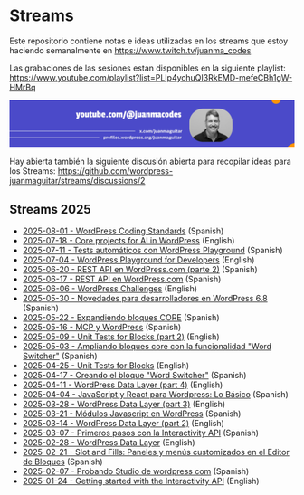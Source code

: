 # Streams

Este repositorio contiene notas e ideas utilizadas en los streams que estoy haciendo semanalmente en https://www.twitch.tv/juanma_codes

Las grabaciones de las sesiones estan disponibles en la siguiente playlist:
https://www.youtube.com/playlist?list=PLIp4ychuQI3RkEMD-mefeCBh1gW-HMrBq

[![YouTube](assets/youtube-header.jpeg)](https://www.youtube.com/playlist?list=PLIp4ychuQI3RkEMD-mefeCBh1gW-HMrBq)

Hay abierta también la siguiente discusión abierta para recopilar ideas para los Streams:
https://github.com/wordpress-juanmaguitar/streams/discussions/2

## Streams 2025

- [2025-08-01 - WordPress Coding Standards](2025/2025-08-01/README.md) (Spanish)
- [2025-07-18 - Core projects for AI in WordPress](2025/2025-07-18/README.md) (English)
- [2025-07-11 - Tests automáticos con WordPress Playground](2025/2025-07-11/README.md) (Spanish)
- [2025-07-04 - WordPress Playground for Developers](2025/2025-07-04/README.md) (English)
- [2025-06-20 - REST API en WordPress.com (parte 2)](2025/2025-06-20/README.md) (Spanish)
- [2025-06-17 - REST API en WordPress.com](2025/2025-06-17/README.md) (Spanish)
- [2025-06-06 - WordPress Challenges](2025/2025-06-06/README.md) (English)
- [2025-05-30 - Novedades para desarrolladores en WordPress 6.8](2025/2025-05-30/README.md) (Spanish)
- [2025-05-22 - Expandiendo bloques CORE](2025/2025-05-22/README.md) (Spanish)
- [2025-05-16 - MCP y WordPress](2025/2025-05-16/README.md) (Spanish)
- [2025-05-09 - Unit Tests for Blocks (part 2)](2025/2025-05-09/README.md) (English)
- [2025-05-03 - Ampliando bloques core con la funcionalidad "Word Switcher"](2025/2025-05-03/README.md) (Spanish)
- [2025-04-25 - Unit Tests for Blocks](2025/2025-04-25/README.md) (English)
- [2025-04-17 - Creando el bloque "Word Switcher"](2025/2025-04-17/README.md) (Spanish)
- [2025-04-11 - WordPress Data Layer (part 4)](2025/2025-04-11/README.md) (English)
- [2025-04-04 - JavaScript y React para Wordpress: Lo Básico](2025/2025-04-04/README.md) (Spanish)
- [2025-03-28 - WordPress Data Layer (part 3)](2025/2025-03-28/README.md) (English)
- [2025-03-21 - Módulos Javascript en WordPress](2025/2025-03-21/README.md) (Spanish)
- [2025-03-14 - WordPress Data Layer (part 2)](2025/2025-03-14/README.md) (English)
- [2025-03-07 - Primeros pasos con la Interactivity API](2025/2025-03-07/README.md) (Spanish)
- [2025-02-28 - WordPress Data Layer](2025/2025-02-28/README.md) (English)
- [2025-02-21 - Slot and Fills: Paneles y menús customizados en el Editor de Bloques](2025/2025-02-21/README.md) (Spanish)
- [2025-02-07 - Probando Studio de wordpress com](2025/2025-02-07/README.md) (Spanish)
- [2025-01-24 - Getting started with the Interactivity API](2025/2025-01-24/README.md) (English)
